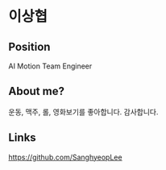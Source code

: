 # 이상협

<!-- ![메인 이미지](/assets/software/) -->

## Position

AI Motion Team Engineer

## About me?

운동, 맥주, 롤, 영화보기를 좋아합니다. 감사합니다.

## Links
https://github.com/SanghyeopLee



